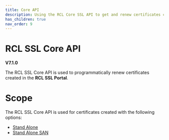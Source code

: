 ```yaml
---
title: Core API
description: Using the RCL Core SSL API to get and renew certificates created in the RCL SSL portal
has_children: true
nav_order: 9
---
```


# RCL SSL Core API
**V7.1.0**

The RCL SSL Core API is used to programmatically renew certificates created in the **RCL SSL Portal**. 

# Scope

The RCL SSL Core API is used for certificates created with the following options:

- [Stand Alone](../portal/stand-alone.md)
- [Stand Alone SAN](../portal/stand-alone-san.md)

